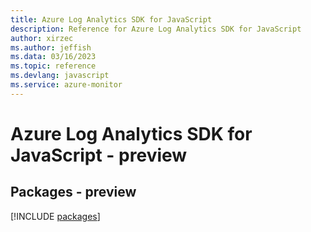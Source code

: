 ```yaml
---
title: Azure Log Analytics SDK for JavaScript
description: Reference for Azure Log Analytics SDK for JavaScript
author: xirzec
ms.author: jeffish
ms.data: 03/16/2023
ms.topic: reference
ms.devlang: javascript
ms.service: azure-monitor
---
```

# Azure Log Analytics SDK for JavaScript - preview
## Packages - preview
[!INCLUDE [packages](log-analytics-index.md)]